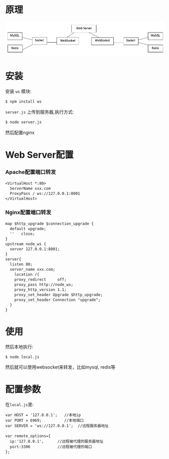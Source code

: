 # 原理

![原理](1.png)

# 安装

安装 `ws` 模块:

```sh
$ npm install ws
```

`server.js` 上传到服务器,执行方式:

```sh
$ node server.js
```

然后配置nginx

# Web Server配置

### Apache配置端口转发

```
<VirtualHost *:80>
  ServerName xxx.com
  ProxyPass / ws://127.0.0.1:8001
</VirtualHost>
```

### Nginx配置端口转发

```
map $http_upgrade $connection_upgrade {
  default upgrade;
  ''   close;
}
upstream node_ws {
  server 127.0.0.1:8001;
}
server{
  listen 80;
  server_name xxx.com;
    location /{
    proxy_redirect     off;
    proxy_pass http://node_ws;
    proxy_http_version 1.1;
    proxy_set_header Upgrade $http_upgrade;
    proxy_set_header Connection "upgrade";
  }
}
```

# 使用

然后本地执行:

```
$ node local.js
```

然后就可以使用websocket来转发，比如mysql, redis等

# 配置参数

在`local.js`里:

```
var HOST = '127.0.0.1';   //本地ip
var PORT = 6969;          //本地端口
var SERVER = 'ws://127.0.0.1';  //远程服务器地址

var remote_options={
  ip:'127.0.0.1',      //远程被代理的服务器地址
  port:3306            //远程被代理的端口
};
```
